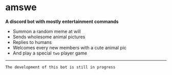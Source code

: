# amswe
**A discord bot with mostly entertainment commands**
- Summon a random meme at will
- Sends wholesome animal pictures
- Replies to humans
- Welcomes every new members with a cute animal pic
- And play a special `two` player game
***
`The development of this bot is still in progress`








